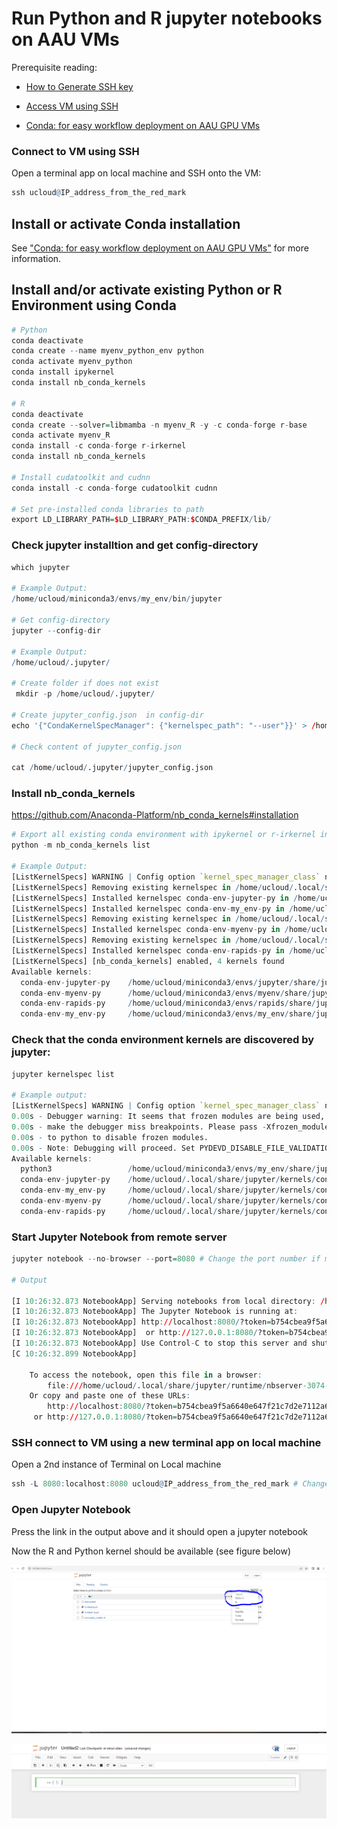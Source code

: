 # Run Python and R jupyter notebooks on AAU VMs

Prerequisite reading:

- [How to Generate SSH key](/Tutorials/VMs/shh/)

- [Access VM using SSH](/Tutorials/VMs/connectVM/)

- [Conda: for easy workflow deployment on AAU GPU VMs](/Tutorials/VMs/condaVM/)

### Connect to VM using SSH

Open a terminal app on local machine and SSH onto the VM:


```R
ssh ucloud@IP_address_from_the_red_mark
```

## Install or activate Conda installation

See ["Conda: for easy workflow deployment on AAU GPU VMs"](/Tutorials/VMs/condaVM/) for more information.

## Install and/or activate existing Python or R Environment using Conda


```R
# Python 
conda deactivate
conda create --name myenv_python_env python
conda activate myenv_python
conda install ipykernel
conda install nb_conda_kernels

# R 
conda deactivate
conda create --solver=libmamba -n myenv_R -y -c conda-forge r-base
conda activate myenv_R
conda install -c conda-forge r-irkernel
conda install nb_conda_kernels

# Install cudatoolkit and cudnn
conda install -c conda-forge cudatoolkit cudnn

# Set pre-installed conda libraries to path
export LD_LIBRARY_PATH=$LD_LIBRARY_PATH:$CONDA_PREFIX/lib/
```

### Check jupyter installtion and get config-directory


```R
which jupyter

# Example Output:
/home/ucloud/miniconda3/envs/my_env/bin/jupyter

# Get config-directory
jupyter --config-dir

# Example Output:
/home/ucloud/.jupyter/

# Create folder if does not exist
 mkdir -p /home/ucloud/.jupyter/

# Create jupyter_config.json  in config-dir
echo '{"CondaKernelSpecManager": {"kernelspec_path": "--user"}}' > /home/ucloud/.jupyter/jupyter_config.json

# Check content of jupyter_config.json

cat /home/ucloud/.jupyter/jupyter_config.json
```

### Install nb_conda_kernels

https://github.com/Anaconda-Platform/nb_conda_kernels#installation


```R
# Export all existing conda environment with ipykernel or r-irkernel installed
python -m nb_conda_kernels list

# Example Output: 
[ListKernelSpecs] WARNING | Config option `kernel_spec_manager_class` not recognized by `ListKernelSpecs`.
[ListKernelSpecs] Removing existing kernelspec in /home/ucloud/.local/share/jupyter/kernels/conda-env-jupyter-py
[ListKernelSpecs] Installed kernelspec conda-env-jupyter-py in /home/ucloud/.local/share/jupyter/kernels/conda-env-jupyter-py
[ListKernelSpecs] Installed kernelspec conda-env-my_env-py in /home/ucloud/.local/share/jupyter/kernels/conda-env-my_env-py
[ListKernelSpecs] Removing existing kernelspec in /home/ucloud/.local/share/jupyter/kernels/conda-env-myenv-py
[ListKernelSpecs] Installed kernelspec conda-env-myenv-py in /home/ucloud/.local/share/jupyter/kernels/conda-env-myenv-py
[ListKernelSpecs] Removing existing kernelspec in /home/ucloud/.local/share/jupyter/kernels/conda-env-rapids-py
[ListKernelSpecs] Installed kernelspec conda-env-rapids-py in /home/ucloud/.local/share/jupyter/kernels/conda-env-rapids-py
[ListKernelSpecs] [nb_conda_kernels] enabled, 4 kernels found
Available kernels:
  conda-env-jupyter-py    /home/ucloud/miniconda3/envs/jupyter/share/jupyter/kernels/python3
  conda-env-myenv-py      /home/ucloud/miniconda3/envs/myenv/share/jupyter/kernels/python3
  conda-env-rapids-py     /home/ucloud/miniconda3/envs/rapids/share/jupyter/kernels/python3
  conda-env-my_env-py     /home/ucloud/miniconda3/envs/my_env/share/jupyter/kernels/python3
```

### Check that the conda environment kernels are discovered by jupyter:


```R
jupyter kernelspec list

# Example output:
[ListKernelSpecs] WARNING | Config option `kernel_spec_manager_class` not recognized by `ListKernelSpecs`.
0.00s - Debugger warning: It seems that frozen modules are being used, which may
0.00s - make the debugger miss breakpoints. Please pass -Xfrozen_modules=off
0.00s - to python to disable frozen modules.
0.00s - Note: Debugging will proceed. Set PYDEVD_DISABLE_FILE_VALIDATION=1 to disable this validation.
Available kernels:
  python3                 /home/ucloud/miniconda3/envs/my_env/share/jupyter/kernels/python3
  conda-env-jupyter-py    /home/ucloud/.local/share/jupyter/kernels/conda-env-jupyter-py
  conda-env-my_env-py     /home/ucloud/.local/share/jupyter/kernels/conda-env-my_env-py
  conda-env-myenv-py      /home/ucloud/.local/share/jupyter/kernels/conda-env-myenv-py
  conda-env-rapids-py     /home/ucloud/.local/share/jupyter/kernels/conda-env-rapids-py
```

### Start Jupyter Notebook from remote server


```R
jupyter notebook --no-browser --port=8080 # Change the port number if multiple jupyter notebook are started within the same session

# Output

[I 10:26:32.873 NotebookApp] Serving notebooks from local directory: /home/ucloud
[I 10:26:32.873 NotebookApp] The Jupyter Notebook is running at:
[I 10:26:32.873 NotebookApp] http://localhost:8080/?token=b754cbea9f5a6640e647f21c7d2e7112a6954eb26f032d73
[I 10:26:32.873 NotebookApp]  or http://127.0.0.1:8080/?token=b754cbea9f5a6640e647f21c7d2e7112a6954eb26f032d73
[I 10:26:32.873 NotebookApp] Use Control-C to stop this server and shut down all kernels (twice to skip confirmation).
[C 10:26:32.899 NotebookApp]

    To access the notebook, open this file in a browser:
        file:///home/ucloud/.local/share/jupyter/runtime/nbserver-3074-open.html
    Or copy and paste one of these URLs:
        http://localhost:8080/?token=b754cbea9f5a6640e647f21c7d2e7112a6954eb26f032d73
     or http://127.0.0.1:8080/?token=b754cbea9f5a6640e647f21c7d2e7112a6954eb26f032d73

```

### SSH connect to VM using a new terminal app on local machine

Open a 2nd instance of Terminal on Local machine


```R
ssh -L 8080:localhost:8080 ucloud@IP_address_from_the_red_mark # Change the port number if multiple jupyter notebook are started within the same session
```

### Open Jupyter Notebook

Press the link in the output above and it should open a jupyter notebook

Now the R and Python kernel should be available (see figure below)

![](kernel_choice.PNG "kernel")

![](kernel_choice2.PNG "kernel")
